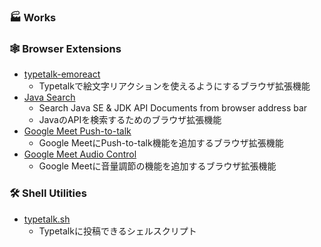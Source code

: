 ###  🏭 Works

### 🕸️ Browser Extensions
- [typetalk-emoreact](https://github.com/mohno007/typetalk-emoreact)  
    - Typetalkで絵文字リアクションを使えるようにするブラウザ拡張機能
- [Java Search](https://gist.github.com/mohno007/50a234f3b401e386583274f47f4e12aa)
    - Search Java SE & JDK API Documents from browser address bar
    - JavaのAPIを検索するためのブラウザ拡張機能
- [Google Meet Push-to-talk](https://gist.github.com/mohno007/d4947babdfad47b2fd4cd5e68e798cd1)  
    - Google MeetにPush-to-talk機能を追加するブラウザ拡張機能
- [Google Meet Audio Control](https://gist.github.com/mohno007/49611fbf8f4675562e53cda2783cb0fa)  
    - Google Meetに音量調節の機能を追加するブラウザ拡張機能

### 🛠️ Shell Utilities
- [typetalk.sh](https://github.com/mohno007/typetalk.sh)  
    - Typetalkに投稿できるシェルスクリプト

<!--
**mohno007/mohno007** is a ✨ _special_ ✨ repository because its `README.md` (this file) appears on your GitHub profile.

Here are some ideas to get you started:

- 🔭 I’m currently working on ...
- 🌱 I’m currently learning ...
- 👯 I’m looking to collaborate on ...
- 🤔 I’m looking for help with ...
- 💬 Ask me about ...
- 📫 How to reach me: ...
- 😄 Pronouns: ...
- ⚡ Fun fact: ...
-->
